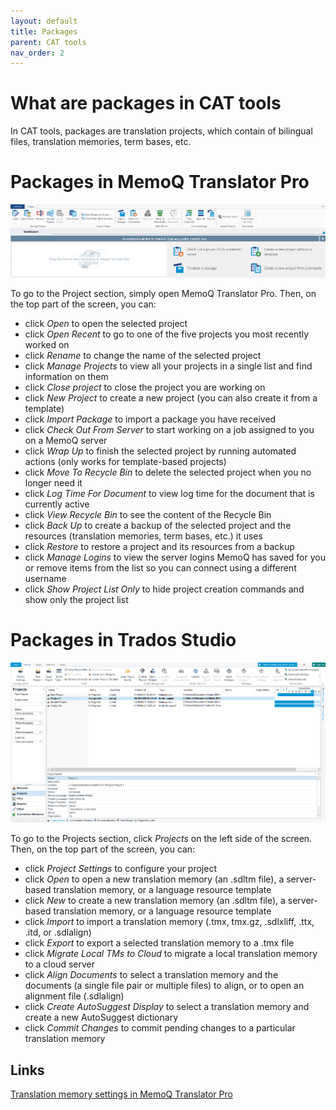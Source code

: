 ```yaml
---
layout: default
title: Packages
parent: CAT tools
nav_order: 2
---
```


# **What are packages in CAT tools**

In CAT tools, packages are translation projects, which contain of bilingual files, translation memories, term bases, etc.

# **Packages in MemoQ Translator Pro**

![](../../assets/images/Picture38.png)

To go to the Project section, simply open MemoQ Translator Pro. Then, on the top part of the screen, you can:

- click *Open* to open the selected project
- click *Open Recent* to go to one of the five projects you most recently worked on
- click *Rename* to change the name of the selected project
- click *Manage Projects* to view all your projects in a single list and find information on them
- click *Close project* to close the project you are working on
- click *New Project* to create a new project (you can also create it from a template)
- click *Import Package* to import a package you have received
- click *Check Out From Server* to start working on a job assigned to you on a MemoQ server
- click *Wrap Up* to finish the selected project by running automated actions (only works for template-based projects)
- click *Move To Recycle Bin* to delete the selected project when you no longer need it
- click *Log Time For Document* to view log time for the document that is currently active
- click *View Recycle Bin* to see the content of the Recycle Bin
- click *Back Up* to create a backup of the selected project and the resources (translation memories, term bases, etc.) it uses
- click *Restore* to restore a project and its resources from a backup
- click *Manage Logins* to view the server logins MemoQ has saved for you or remove items from the list so you can connect using a different username
- click *Show Project List Only* to hide project creation commands and show only the project list

# **Packages in Trados Studio**

![](../../assets/images/Picture39.png)

To go to the Projects section, click *Projects* on the left side of the screen. Then, on the top part of the screen, you can:

- click *Project Settings* to configure your project
- click *Open* to open a new translation memory (an .sdltm file), a server-based translation memory, or a language resource template
- click *New* to create a new translation memory (an .sdltm file), a server-based translation memory, or a language resource template
- click *Import* to import a translation memory (.tmx, tmx.gz, .sdlxliff, .ttx, .itd, or .sdlalign)
- click *Export* to export a selected translation memory to a .tmx file
- click *Migrate Local TMs to Cloud* to migrate a local translation memory to a cloud server
- click *Align Documents* to select a translation memory and the documents (a single file pair or multiple files) to align, or to open an alignment file (.sdlalign)
- click *Create AutoSuggest Display* to select a translation memory and create a new AutoSuggest dictionary
- click *Commit Changes* to commit pending changes to a particular translation memory

## **Links**

[Translation memory settings in MemoQ Translator Pro](https://docs.memoq.com/current/en/Things/things-tm-settings.html)
